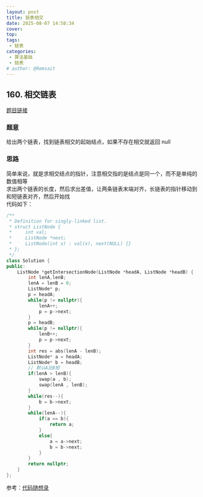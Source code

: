 ```yaml
---
layout: post
title: 链表相交
date: 2025-08-07 14:58:34
cover: 
top: 
tags: 
 - 链表
categories:
 - 算法基础
 - 链表
# author: @Remsait
---
```

## 160. 相交链表
[题目链接](https://leetcode.cn/problems/intersection-of-two-linked-lists/)  
### 题意
给出两个链表，找到链表相交的起始结点，如果不存在相交就返回 null
### 思路
简单来说，就是求相交结点的指针，注意相交指的是结点是同一个，而不是单纯的数值相等  
求出两个链表的长度，然后求出差值，让两条链表末端对齐，长链表的指针移动到和短链表对齐，然后开始找  
代码如下：  
```c++
/**
 * Definition for singly-linked list.
 * struct ListNode {
 *     int val;
 *     ListNode *next;
 *     ListNode(int x) : val(x), next(NULL) {}
 * };
 */
class Solution {
public:
    ListNode *getIntersectionNode(ListNode *headA, ListNode *headB) {
        int lenA,lenB;
        lenA = lenB = 0;
        ListNode* p;
        p = headA;
        while(p != nullptr){
            lenA++;
            p = p->next;
        }
        p = headB;
        while(p != nullptr){
            lenB++;
            p = p->next;
        }
        int res = abs(lenA - lenB);
        ListNode* a = headA;
        ListNode* b = headB;
        // 默认A比B短
        if(lenA > lenB){
            swap(a , b);
            swap(lenA , lenB);
        }
        while(res--){
            b = b->next;
        }
        while(lenA--){
            if(a == b){
                return a;
            }
            else{
                a = a->next;
                b = b->next;
            }
        }
        return nullptr;
    }
};
```













参考：[代码随想录](https://programmercarl.com/%E9%9D%A2%E8%AF%95%E9%A2%9802.07.%E9%93%BE%E8%A1%A8%E7%9B%B8%E4%BA%A4.html#%E6%80%9D%E8%B7%AF)  
